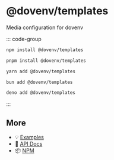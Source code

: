 # @dovenv/templates

Media configuration for dovenv

::: code-group

```bash [npm]
npm install @dovenv/templates
```

```bash [pnpm]
pnpm install @dovenv/templates
```

```bash [yarn]
yarn add @dovenv/templates
```

```bash [bun]
bun add @dovenv/templates
```

```bash [deno]
deno add @dovenv/templates
```

:::

## More

- 💡 [Examples](examples.md)
- 📖 [API Docs](api.md)
- 📦 [NPM](https://www.npmjs.com/package/@dovenv/templates)
